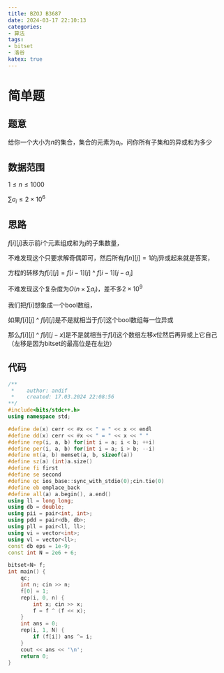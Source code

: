 ```yaml
---
title: BZOJ B3687
date: 2024-03-17 22:10:13
categories:
- 算法
tags: 
- bitset
- 洛谷
katex: true
---
```


# 简单题

## 题意

给你一个大小为$n$的集合，集合的元素为$a_i$，问你所有子集和的异或和为多少

## 数据范围

$1 \leq n \leq 1000$

$\sum a_i \leq 2 \times 10 ^ 6$

## 思路

$f[i][j]$表示前$i$个元素组成和为$j$的子集数量，

不难发现这个只要求解奇偶即可，然后所有$f[n][j] = 1$的$j$异或起来就是答案，

方程的转移为$f[i][j] = f[i - 1][j]$ ^ $f[i - 1][j - a_i]$

不难发现这个复杂度为$O(n \times \sum a_i)$，差不多$2 \times 10 ^ 9$

我们把$f[i]$想象成一个bool数组，

如果$f[i][j]$ ^ $f[i][j]$是不是就相当于$f[i]$这个bool数组每一位异或

那么$f[i][j]$ ^ $f[i][j - x]$是不是就相当于$f[i]$这个数组左移$x$位然后再异或上它自己（左移是因为bitset的最高位是在左边）

## 代码
```c++
/**
 *    author: andif
 *    created: 17.03.2024 22:08:56
**/
#include<bits/stdc++.h>
using namespace std;

#define de(x) cerr << #x << " = " << x << endl
#define dd(x) cerr << #x << " = " << x << " "
#define rep(i, a, b) for(int i = a; i < b; ++i)
#define per(i, a, b) for(int i = a; i > b; --i)
#define mt(a, b) memset(a, b, sizeof(a))
#define sz(a) (int)a.size()
#define fi first
#define se second
#define qc ios_base::sync_with_stdio(0);cin.tie(0)
#define eb emplace_back
#define all(a) a.begin(), a.end()
using ll = long long;
using db = double;
using pii = pair<int, int>;
using pdd = pair<db, db>;
using pll = pair<ll, ll>;
using vi = vector<int>;
using vl = vector<ll>;
const db eps = 1e-9;
const int N = 2e6 + 6;

bitset<N> f;
int main() {
    qc;
    int n; cin >> n;
    f[0] = 1;
    rep(i, 0, n) {
        int x; cin >> x;
        f = f ^ (f << x);
    }
    int ans = 0;
    rep(i, 1, N) {
        if (f[i]) ans ^= i;
    }
    cout << ans << '\n';
    return 0;
}
```




